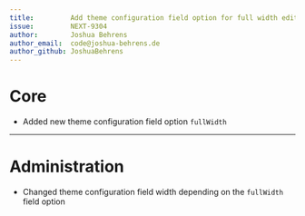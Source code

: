 ```yaml
---
title:         Add theme configuration field option for full width editing
issue:         NEXT-9304
author:        Joshua Behrens
author_email:  code@joshua-behrens.de
author_github: JoshuaBehrens
---
```

# Core
* Added new theme configuration field option `fullWidth` 
___
# Administration
* Changed theme configuration field width depending on the `fullWidth` field option
